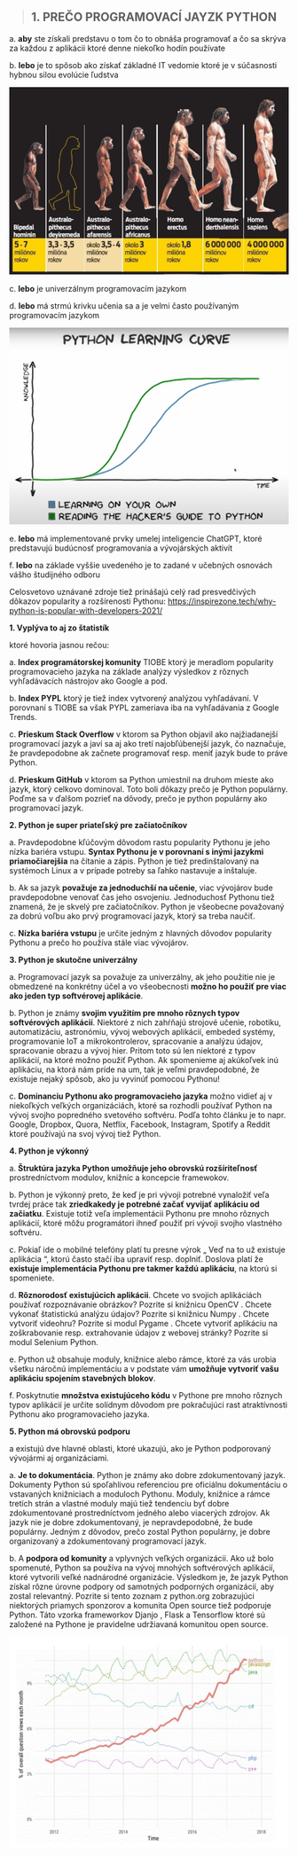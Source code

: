 >## 1.	PREČO PROGRAMOVACÍ JAYZK PYTHON
a.	**aby** ste získali predstavu o tom čo to obnáša programovať a čo sa skrýva za každou z aplikácii ktoré denne niekoľko hodín používate

b.  **lebo** je to spôsob ako získať základné IT vedomie ktoré je v súčasnosti hybnou silou evolúcie ľudstva

![](./Tahaky_dokumenty_obrazky/evolucia01.jpg)

c.	**lebo** je univerzálnym programovacím jazykom

d.	**lebo** má strmú krivku učenia sa a je velmi často používaným programovacím jazykom  

![](./Tahaky_dokumenty_obrazky/krivka_ucenia.png)

e.  **lebo** má implementované prvky umelej inteligencie ChatGPT, ktoré predstavujú budúcnosť programovania a vývojárských aktivít

f.	**lebo** na základe vyššie uvedeného je to zadané v učebných osnovách vášho študijného odboru


Celosvetovo uznávané zdroje tiež prinášajú celý rad presvedčivých dôkazov popularity a rozšírenosti Pythonu:
https://inspirezone.tech/why-python-is-popular-with-developers-2021/

**1.	Vyplýva to aj zo štatistík**

 ktoré hovoria jasnou rečou:

a.	**Index programátorskej komunity** TIOBE ktorý je meradlom popularity programovacieho jazyka na základe analýzy výsledkov z rôznych vyhľadávacích nástrojov ako Google a pod.

b.	**Index PYPL** ktorý je tiež index vytvorený analýzou vyhľadávaní. V porovnaní s TIOBE sa však PYPL zameriava iba na vyhľadávania z Google Trends.

c.	**Prieskum Stack Overflow** v ktorom sa Python objavil ako najžiadanejší programovací jazyk a javí sa aj ako tretí najobľúbenejší jazyk, čo naznačuje, že pravdepodobne ak začnete programovať resp. meniť jazyk bude to práve Python.

d.	**Prieskum GitHub** v ktorom sa Python umiestnil na druhom mieste ako jazyk, ktorý celkovo dominoval.
 Toto boli dôkazy prečo je Python populárny. Poďme sa v ďalšom pozrieť na dôvody, prečo je python populárny ako programovací jazyk.
 
 **2.	Python je super priateľský pre začiatočníkov**

a. Pravdepodobne kľúčovým dôvodom rastu popularity Pythonu je jeho nízka bariéra vstupu. **Syntax Pythonu je v porovnaní s inými jazykmi priamočiarejšia** na čítanie a zápis. Python je tiež predinštalovaný na systémoch Linux a v prípade potreby sa ľahko nastavuje a inštaluje.

b.	Ak sa jazyk **považuje za jednoduchší na učenie**, viac vývojárov bude pravdepodobne venovať čas jeho osvojeniu. Jednoduchosť Pythonu tiež znamená, že je skvelý pre začiatočníkov. Python je všeobecne považovaný za dobrú voľbu ako prvý programovací jazyk, ktorý sa treba naučiť.

c.	**Nízka bariéra vstupu** je určite jedným z hlavných dôvodov popularity Pythonu a prečo ho používa stále viac vývojárov.

**3.	Python je skutočne univerzálny**

a.	Programovací jazyk sa považuje za univerzálny, ak jeho použitie nie je obmedzené na konkrétny účel a vo všeobecnosti **možno ho použiť pre viac ako jeden typ softvérovej aplikácie**.

b.	Python je známy **svojim využitím pre mnoho rôznych typov softvérových aplikácií**. Niektoré z nich zahŕňajú strojové učenie, robotiku, automatizáciu, astronómiu, vývoj webových aplikácií, embeded systémy, programovanie IoT a mikrokontrolerov, spracovanie a analýzu údajov, spracovanie obrazu a vývoj hier. Pritom toto sú len niektoré z typov aplikácií, na ktoré možno použiť Python. Ak spomenieme aj akúkoľvek inú aplikáciu, na ktorá nám príde na um, tak je veľmi pravdepodobné, že existuje nejaký spôsob, ako ju vyvinúť pomocou Pythonu!

c.	**Dominanciu Pythonu ako programovacieho jazyka** možno vidieť aj v niekoľkých veľkých organizáciách, ktoré sa rozhodli používať Python na vývoj svojho popredného svetového softvéru. Podľa tohto článku je to napr. Google, Dropbox, Quora, Netflix, Facebook, Instagram, Spotify a Reddit ktoré používajú na svoj vývoj tiež Python.

**4.	Python je výkonný**

a.	**Štruktúra jazyka Python umožňuje jeho obrovskú rozšíriteľnosť** prostredníctvom modulov, knižníc a koncepcie framewokov.

b.	Python je výkonný preto, že keď je pri vývoji potrebné vynaložiť veľa tvrdej práce tak **zriedkakedy je potrebné začať vyvijať aplikáciu od začiatku**. Existuje totiž veľa implementácii Pythonu pre mnoho rôznych aplikácií, ktoré môžu programátori ihneď použiť pri vývoji svojho vlastného softvéru.

c.	Pokiaľ ide o mobilné telefóny platí tu presne výrok „ Veď na to už existuje aplikácia “, ktorú často stačí iba upraviť resp. doplniť. Doslova platí že **existuje implementácia Pythonu pre takmer každú aplikáciu**, na ktorú si spomeniete.

d.	**Rôznorodosť existujúcich aplikácii**. Chcete vo svojich aplikáciách používať rozpoznávanie obrázkov?  Pozrite si knižnicu OpenCV .  Chcete vykonať štatistickú analýzu údajov? Pozrite si knižnicu Numpy .  Chcete vytvoriť videohru?  Pozrite si modul Pygame . Chcete vytvoriť aplikáciu na zoškrabovanie resp. extrahovanie údajov z webovej stránky?  Pozrite si modul Selenium Python.

e.	Python už obsahuje moduly, knižnice alebo rámce, ktoré za vás urobia všetku náročnú implementáciu a v podstate vám **umožňuje vytvoriť vašu aplikáciu spojením stavebných blokov**.

f.	Poskytnutie **množstva existujúceho kódu** v Pythone pre mnoho rôznych typov aplikácií je určite solídnym dôvodom pre pokračujúci rast atraktívnosti Pythonu ako programovacieho jazyka.

**5.	Python má obrovskú podporu**

a existujú dve hlavné oblasti, ktoré ukazujú, ako je Python podporovaný vývojármi aj organizáciami.

a.	**Je to dokumentácia**. Python je známy ako dobre zdokumentovaný jazyk.  Dokumenty Python sú spoľahlivou referenciou pre oficiálnu dokumentáciu o vstavaných knižniciach a moduloch Pythonu. Moduly, knižnice a rámce tretích strán a vlastné moduly majú tiež tendenciu byť dobre zdokumentované prostredníctvom jedného alebo viacerých zdrojov. Ak jazyk nie je dobre zdokumentovaný, je nepravdepodobné, že bude populárny. Jedným z dôvodov, prečo zostal Python populárny, je dobre organizovaný a zdokumentovaný programovací jazyk.

b.	A **podpora od komunity** a vplyvných veľkých organizácii. Ako už bolo spomenuté, Python sa používa na vývoj mnohých softvérových aplikácií, ktoré vytvorili veľké nadnárodné organizácie. Výsledkom je, že jazyk Python získal rôzne úrovne podpory od samotných podporných organizácií, aby zostal relevantný. Pozrite si tento zoznam z python.org zobrazujúci niektorých priamych sponzorov a komunita Open source tiež podporuje Python. Táto vzorka frameworkov Djanjo , Flask a Tensorflow ktoré sú založené na Pythone je pravidelne udržiavaná komunitou open source.

![](./Tahaky_dokumenty_obrazky/obluba_pythonu.png)

